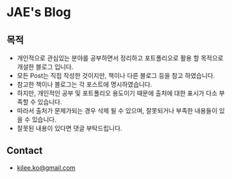 # JAE's Blog

## 목적
* 개인적으로 관심있는 분야를 공부하면서 정리하고 포트폴리오로 활용 할 목적으로 개설한 블로그 입니다.
* 모든 Post는 직접 작성한 것이지만, 책이나 다른 블로그 등을 참고 하였습니다.
* 참고한 책이나 블로그는 각 포스트에 명시하였습니다.
* 하지만, 개인적인 공부 및 포트폴리오 용도이기 때문에 출처에 대한 표시가 다소 부족할 수 있습니다.
* 따라서 출처가 문제가되는 경우 삭제 될 수 있으며, 잘못되거나 부족한 내용들이 있을 수 있습니다.
* 잘못된 내용이 있다면 댓글 부탁드립니다.

## Contact
* kjlee.ko@gmail.com
